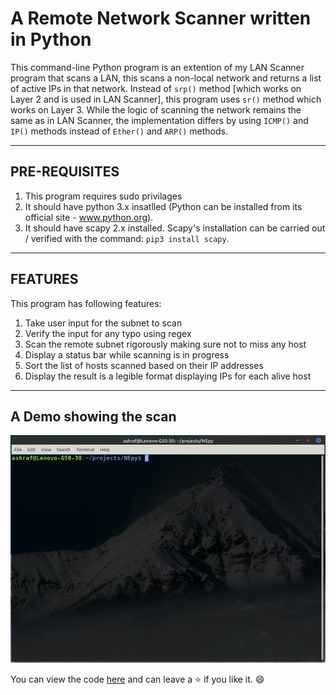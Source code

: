 # A Remote Network Scanner written in Python

This command-line Python program is an extention of my LAN Scanner program that scans a LAN, this scans a non-local network and returns a list of active IPs in that network. Instead of `srp()` method [which works on Layer 2 and is used in LAN Scanner], this program uses `sr()` method which works on Layer 3. While the logic of scanning the network remains the same as in LAN Scanner, the implementation differs by using `ICMP()` and `IP()` methods instead of `Ether()` and `ARP()` methods.
***
## PRE-REQUISITES

1. This program requires sudo privilages
2. It should have python 3.x insatlled (Python can be installed from its official site - www.python.org).
3. It should have scapy 2.x installed. Scapy's installation can be carried out / verified with the command: `pip3 install scapy`.

***

## FEATURES
This program has following features:
1. Take user input for the subnet to scan
2. Verify the input for any typo using regex
3. Scan the remote subnet rigorously making sure not to miss any host
4. Display a status bar while scanning is in progress
5. Sort the list of hosts scanned based on their IP addresses
6. Display the result is a legible format displaying IPs for each alive host

***
## A Demo showing the scan

![wan_scanner.gif](wan_scanner.gif)

You can view the code [here](wan_scanner.py) and can leave a :star: if you like it. :smile:

